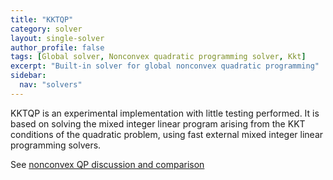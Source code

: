```yaml
---
title: "KKTQP"
category: solver
layout: single-solver
author_profile: false
tags: [Global solver, Nonconvex quadratic programming solver, Kkt]
excerpt: "Built-in solver for global nonconvex quadratic programming"
sidebar:
  nav: "solvers"
---
```


KKTQP is an experimental implementation with little testing performed. It is based on solving the mixed integer linear program arising from the KKT conditions of the quadratic problem, using fast external mixed integer linear programming solvers.

See [nonconvex QP discussion and comparison](/example/nonconvexquadraticprogramming)
